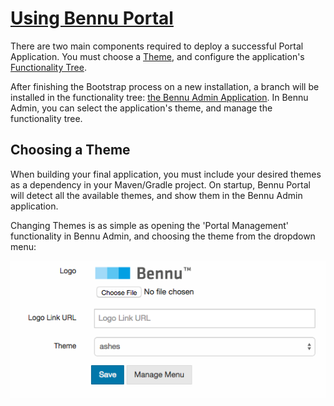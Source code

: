# [Using Bennu Portal](./using-bennu-portal.md)
There are two main components required to deploy a successful Portal Application. You must choose a [Theme](./../portal-themes/portal-themes.md), and configure the application's [Functionality Tree](./../functionality-tree/functionality-tree.md).

After finishing the Bootstrap process on a new installation, a branch will be installed in the functionality tree: [the Bennu Admin Application](./../../bennu-admin/bennu-admin.md). In Bennu Admin, you can select the application's theme, and manage the functionality tree.

## Choosing a Theme
When building your final application, you must include your desired themes as a dependency in your Maven/Gradle project. On startup, Bennu Portal will detect all the available themes, and show them in the Bennu Admin application.

Changing Themes is as simple as opening the 'Portal Management' functionality in Bennu Admin, and choosing the theme from the dropdown menu:

![](./assets/1.png)